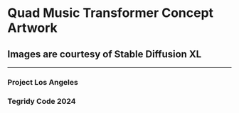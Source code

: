 # Quad Music Transformer Concept Artwork

## Images are courtesy of Stable Diffusion XL

***

### Project Los Angeles
### Tegridy Code 2024
